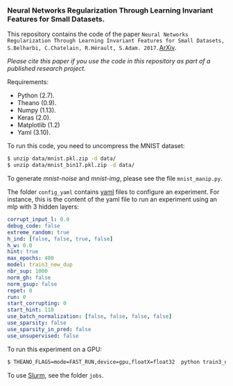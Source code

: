 ### Neural Networks Regularization Through Learning Invariant Features for Small Datasets.

This repository contains the code of the paper `Neural Networks Regularization Through Learning Invariant Features for Small Datasets, S.Belharbi, C.Chatelain, R.Hérault, S.Adam. 2017.`[ArXiv](https://arxiv.org/).

*Please cite this paper if you use the code in this repository as part of a published research project.*

Requirements:
- Python (2.7).
- Theano (0.9).
- Numpy  (1.13).
- Keras (2.0).
- Matplotlib (1.2)
- Yaml (3.10).

To run this code, you need to uncompress the MNIST dataset:
```sh
$ unzip data/mnist.pkl.zip -d data/
$ unzip data/mnist_bin17.pkl.zip -d data/
```

To generate *mnist-noise* and *mnist-img*, please see the file `mnist_manip.py`.

The folder `config_yaml` contains [yaml](http://www.yaml.org/start.html) files to configure an experiment. For instance, this is the content of the yaml file to run an experiment using an mlp with 3 hidden layers:
```yaml
corrupt_input_l: 0.0
debug_code: false
extreme_random: true
h_ind: [false, false, true, false]
h_w: 0.0
hint: true
max_epochs: 400
model: train3_new_dup
nbr_sup: 1000
norm_gh: false
norm_gsup: false
repet: 0
run: 0
start_corrupting: 0
start_hint: 110
use_batch_normalization: [false, false, false, false]
use_sparsity: false
use_sparsity_in_pred: false
use_unsupervised: false
```
To run this experiment on a GPU:
```sh
$ THEANO_FLAGS=mode=FAST_RUN,device=gpu,floatX=float32  python train3_new_dup.py train3_new_dup_0_1000_3_0_0_0_0_0_False_False_False_False_False_110.yaml 
```

To use [Slurm](https://slurm.schedmd.com/), see the folder `jobs`.